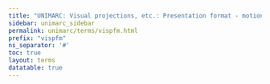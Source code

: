 ```yaml
---
title: "UNIMARC: Visual projections, etc.: Presentation format - motion picture"
sidebar: unimarc_sidebar
permalink: unimarc/terms/vispfm.html
prefix: "vispfm"
ns_separator: '#'
toc: true
layout: terms
datatable: true
---
```

